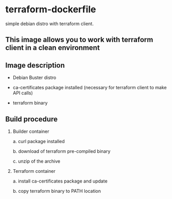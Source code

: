 # terraform-dockerfile
simple debian distro with terraform client.

## This image allows you to work with terraform client in a clean environment

## Image description

- Debian Buster distro

- ca-certificates package installed (necessary for terraform client to make API calls)

- terraform binary

## Build procedure

1. Builder container

   a. curl package installed

   b. download of terraform pre-compiled binary

   c. unzip of the archive

1. Terraform container

   a. install ca-certificates package and update

   b. copy terraform binary to PATH location
